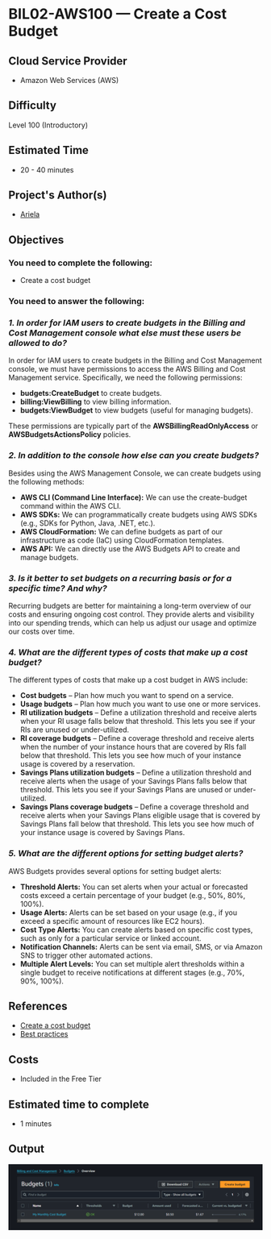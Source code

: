 # BIL02-AWS100 — Create a Cost Budget

## Cloud Service Provider
* Amazon Web Services (AWS)

## Difficulty
Level 100 (Introductory)

## Estimated Time
* 20 - 40 minutes 
  
## Project's Author(s)
* [Ariela](https://twitter.com/ari_hacks)

## Objectives

###  You need to complete the following:

* Create a cost budget 

###  You need to answer the following: 

### ***1. In order for IAM users to create budgets in the Billing and Cost Management console what else must these users be allowed to do?***

In order for IAM users to create budgets in the Billing and Cost Management console, we must have permissions to access the AWS Billing and Cost Management service. Specifically, we need the following permissions:

* **budgets:CreateBudget** to create budgets.
* **billing:ViewBilling** to view billing information.
* **budgets:ViewBudget** to view budgets (useful for managing budgets).

These permissions are typically part of the **AWSBillingReadOnlyAccess** or **AWSBudgetsActionsPolicy** policies.

### ***2. In addition to the console how else can you create budgets?***

Besides using the AWS Management Console, we can create budgets using the following methods:

* **AWS CLI (Command Line Interface):** We can use the create-budget command within the AWS CLI.
* **AWS SDKs:** We can programmatically create budgets using AWS SDKs (e.g., SDKs for Python, Java, .NET, etc.).
* **AWS CloudFormation:** We can define budgets as part of our infrastructure as code (IaC) using CloudFormation templates.
* **AWS API:** We can directly use the AWS Budgets API to create and manage budgets. 

### ***3. Is it better to set budgets on a recurring basis or for a specific time? And why?***

Recurring budgets are better for maintaining a long-term overview of our costs and ensuring ongoing cost control. They provide alerts and visibility into our spending trends, which can help us adjust our usage and optimize our costs over time.

### ***4. What are the different types of costs that make up a cost budget?***

The different types of costs that make up a cost budget in AWS include:
* **Cost budgets** – Plan how much you want to spend on a service.
* **Usage budgets** – Plan how much you want to use one or more services.
* **RI utilization budgets** – Define a utilization threshold and receive alerts when your RI usage falls below that threshold. This lets you see if your RIs are unused or under-utilized.
* **RI coverage budgets** – Define a coverage threshold and receive alerts when the number of your instance hours that are covered by RIs fall below that threshold. This lets you see how much of your instance usage is covered by a reservation.
* **Savings Plans utilization budgets** – Define a utilization threshold and receive alerts when the usage of your Savings Plans falls below that threshold. This lets you see if your Savings Plans are unused or under-utilized.
* **Savings Plans coverage budgets** – Define a coverage threshold and receive alerts when your Savings Plans eligible usage that is covered by Savings Plans fall below that threshold. This lets you see how much of your instance usage is covered by Savings Plans.

### ***5. What are the different options for setting budget alerts?***

AWS Budgets provides several options for setting budget alerts:

* **Threshold Alerts:** You can set alerts when your actual or forecasted costs exceed a certain percentage of your budget (e.g., 50%, 80%, 100%).
* **Usage Alerts:** Alerts can be set based on your usage (e.g., if you exceed a specific amount of resources like EC2 hours).
* **Cost Type Alerts:** You can create alerts based on specific cost types, such as only for a particular service or linked account.
* **Notification Channels:** Alerts can be sent via email, SMS, or via Amazon SNS to trigger other automated actions.
* **Multiple Alert Levels:** You can set multiple alert thresholds within a single budget to receive notifications at different stages (e.g., 70%, 90%, 100%).
  
## References

* [Create a cost budget](https://docs.aws.amazon.com/awsaccountbilling/latest/aboutv2/budgets-create.html#create-cost-budget)
* [Best practices](https://docs.aws.amazon.com/awsaccountbilling/latest/aboutv2/budgets-best-practices.html)

## Costs
- Included in the Free Tier

## Estimated time to complete
- 1 minutes

## Output
![alt text](image.png)
